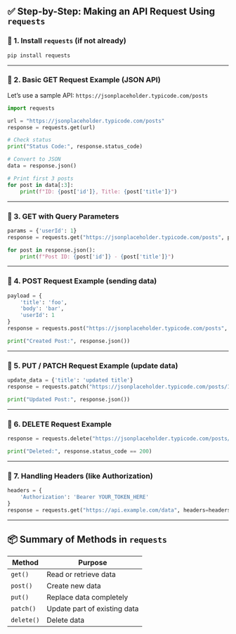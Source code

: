 ## ✅ Step-by-Step: Making an API Request Using `requests`

### 🔹 1. Install `requests` (if not already)

```bash
pip install requests
```

---

### 🔹 2. Basic GET Request Example (JSON API)

Let’s use a sample API: `https://jsonplaceholder.typicode.com/posts`

```python
import requests

url = "https://jsonplaceholder.typicode.com/posts"
response = requests.get(url)

# Check status
print("Status Code:", response.status_code)

# Convert to JSON
data = response.json()

# Print first 3 posts
for post in data[:3]:
    print(f"ID: {post['id']}, Title: {post['title']}")
```

---

### 🔹 3. GET with Query Parameters

```python
params = {'userId': 1}
response = requests.get("https://jsonplaceholder.typicode.com/posts", params=params)

for post in response.json():
    print(f"Post ID: {post['id']} - {post['title']}")
```

---

### 🔹 4. POST Request Example (sending data)

```python
payload = {
    'title': 'foo',
    'body': 'bar',
    'userId': 1
}
response = requests.post("https://jsonplaceholder.typicode.com/posts", json=payload)

print("Created Post:", response.json())
```

---

### 🔹 5. PUT / PATCH Request Example (update data)

```python
update_data = {'title': 'updated title'}
response = requests.patch("https://jsonplaceholder.typicode.com/posts/1", json=update_data)

print("Updated Post:", response.json())
```

---

### 🔹 6. DELETE Request Example

```python
response = requests.delete("https://jsonplaceholder.typicode.com/posts/1")

print("Deleted:", response.status_code == 200)
```

---

### 🔹 7. Handling Headers (like Authorization)

```python
headers = {
    'Authorization': 'Bearer YOUR_TOKEN_HERE'
}
response = requests.get("https://api.example.com/data", headers=headers)
```

---

## 📦 Summary of Methods in `requests`

| Method     | Purpose                      |
| ---------- | ---------------------------- |
| `get()`    | Read or retrieve data        |
| `post()`   | Create new data              |
| `put()`    | Replace data completely      |
| `patch()`  | Update part of existing data |
| `delete()` | Delete data                  |
